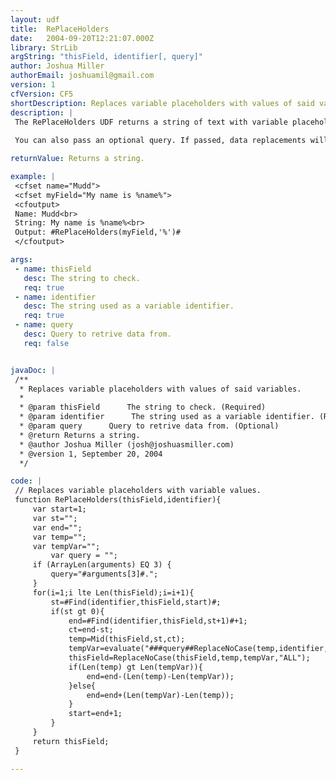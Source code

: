 ```yaml
---
layout: udf
title:  RePlaceHolders
date:   2004-09-20T12:21:07.000Z
library: StrLib
argString: "thisField, identifier[, query]"
author: Joshua Miller
authorEmail: joshuamil@gmail.com
version: 1
cfVersion: CF5
shortDescription: Replaces variable placeholders with values of said variables.
description: |
 The RePlaceHolders UDF returns a string of text with variable placeholders turned into the actual value of those variables. This has been useful in CFMAIL functions when sending user information, etc. In the email message you can include: %username% and when the mail is sent it replaces %username% with the actual username. You can specify your own placeholder identifier (%,!,@,$,etc).
 
 You can also pass an optional query. If passed, data replacements will be made from the query. (The data will come from the first row.)

returnValue: Returns a string.

example: |
 <cfset name="Mudd">
 <cfset myField="My name is %name%">
 <cfoutput>
 Name: Mudd<br>
 String: My name is %name%<br>
 Output: #RePlaceHolders(myField,'%')#
 </cfoutput>

args:
 - name: thisField
   desc: The string to check.
   req: true
 - name: identifier
   desc: The string used as a variable identifier.
   req: true
 - name: query
   desc: Query to retrive data from.
   req: false


javaDoc: |
 /**
  * Replaces variable placeholders with values of said variables.
  * 
  * @param thisField      The string to check. (Required)
  * @param identifier      The string used as a variable identifier. (Required)
  * @param query      Query to retrive data from. (Optional)
  * @return Returns a string. 
  * @author Joshua Miller (josh@joshuasmiller.com) 
  * @version 1, September 20, 2004 
  */

code: |
 // Replaces variable placeholders with variable values.
 function RePlaceHolders(thisField,identifier){
     var start=1;
     var st="";
     var end="";
     var temp="";
     var tempVar="";
         var query = "";
     if (ArrayLen(arguments) EQ 3) {
         query="#arguments[3]#.";
     }
     for(i=1;i lte Len(thisField);i=i+1){
         st=#Find(identifier,thisField,start)#;
         if(st gt 0){
             end=#Find(identifier,thisField,st+1)#+1;
             ct=end-st;
             temp=Mid(thisField,st,ct);
             tempVar=evaluate("###query##ReplaceNoCase(temp,identifier,"","ALL")###");
             thisField=ReplaceNoCase(thisField,temp,tempVar,"ALL");
             if(Len(temp) gt Len(tempVar)){
                 end=end-(Len(temp)-Len(tempVar));
             }else{
                 end=end+(Len(tempVar)-Len(temp));
             }
             start=end+1;
         }
     }
     return thisField;
 }

---
```



